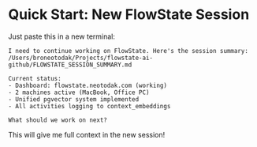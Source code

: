 # Quick Start: New FlowState Session

Just paste this in a new terminal:

```
I need to continue working on FlowState. Here's the session summary: /Users/broneotodak/Projects/flowstate-ai-github/FLOWSTATE_SESSION_SUMMARY.md

Current status:
- Dashboard: flowstate.neotodak.com (working)
- 2 machines active (MacBook, Office PC)
- Unified pgvector system implemented
- All activities logging to context_embeddings

What should we work on next?
```

This will give me full context in the new session!